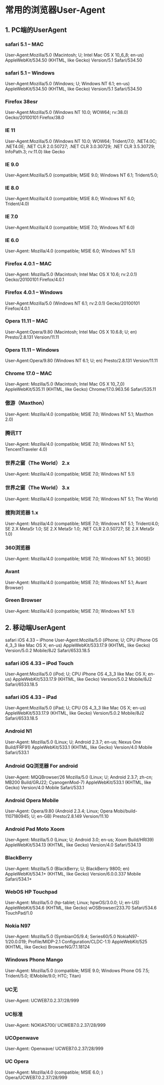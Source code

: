 # 常用的浏览器User-Agent
## 1. PC端的UserAgent
### safari 5.1 – MAC
User-Agent:Mozilla/5.0 (Macintosh; U; Intel Mac OS X 10_6_8; en-us) AppleWebKit/534.50 (KHTML, like Gecko) Version/5.1 Safari/534.50

### safari 5.1 – Windows
User-Agent:Mozilla/5.0 (Windows; U; Windows NT 6.1; en-us) AppleWebKit/534.50 (KHTML, like Gecko) Version/5.1 Safari/534.50

### Firefox 38esr
User-Agent:Mozilla/5.0 (Windows NT 10.0; WOW64; rv:38.0) Gecko/20100101 Firefox/38.0

### IE 11
User-Agent:Mozilla/5.0 (Windows NT 10.0; WOW64; Trident/7.0; .NET4.0C; .NET4.0E; .NET CLR 2.0.50727; .NET CLR 3.0.30729; .NET CLR 3.5.30729; InfoPath.3; rv:11.0) like Gecko

### IE 9.0
User-Agent:Mozilla/5.0 (compatible; MSIE 9.0; Windows NT 6.1; Trident/5.0;

### IE 8.0
User-Agent:Mozilla/4.0 (compatible; MSIE 8.0; Windows NT 6.0; Trident/4.0)

### IE 7.0
User-Agent:Mozilla/4.0 (compatible; MSIE 7.0; Windows NT 6.0)

### IE 6.0
User-Agent: Mozilla/4.0 (compatible; MSIE 6.0; Windows NT 5.1)

### Firefox 4.0.1 – MAC
User-Agent: Mozilla/5.0 (Macintosh; Intel Mac OS X 10.6; rv:2.0.1) Gecko/20100101 Firefox/4.0.1

### Firefox 4.0.1 – Windows
User-Agent:Mozilla/5.0 (Windows NT 6.1; rv:2.0.1) Gecko/20100101 Firefox/4.0.1

### Opera 11.11 – MAC
User-Agent:Opera/9.80 (Macintosh; Intel Mac OS X 10.6.8; U; en) Presto/2.8.131 Version/11.11

### Opera 11.11 – Windows
User-Agent:Opera/9.80 (Windows NT 6.1; U; en) Presto/2.8.131 Version/11.11

### Chrome 17.0 – MAC
User-Agent: Mozilla/5.0 (Macintosh; Intel Mac OS X 10_7_0) AppleWebKit/535.11 (KHTML, like Gecko) Chrome/17.0.963.56 Safari/535.11

### 傲游（Maxthon）
User-Agent: Mozilla/4.0 (compatible; MSIE 7.0; Windows NT 5.1; Maxthon 2.0)

### 腾讯TT
User-Agent: Mozilla/4.0 (compatible; MSIE 7.0; Windows NT 5.1; TencentTraveler 4.0)

### 世界之窗（The World） 2.x
User-Agent: Mozilla/4.0 (compatible; MSIE 7.0; Windows NT 5.1)

### 世界之窗（The World） 3.x
User-Agent: Mozilla/4.0 (compatible; MSIE 7.0; Windows NT 5.1; The World)

### 搜狗浏览器 1.x
User-Agent: Mozilla/4.0 (compatible; MSIE 7.0; Windows NT 5.1; Trident/4.0; SE 2.X MetaSr 1.0; SE 2.X MetaSr 1.0; .NET CLR 2.0.50727; SE 2.X MetaSr 1.0)

### 360浏览器
User-Agent: Mozilla/4.0 (compatible; MSIE 7.0; Windows NT 5.1; 360SE)

### Avant
User-Agent: Mozilla/4.0 (compatible; MSIE 7.0; Windows NT 5.1; Avant Browser)

### Green Browser
User-Agent: Mozilla/4.0 (compatible; MSIE 7.0; Windows NT 5.1)

## 2. 移动端UserAgent
safari iOS 4.33 – iPhone
User-Agent:Mozilla/5.0 (iPhone; U; CPU iPhone OS 4_3_3 like Mac OS X; en-us) AppleWebKit/533.17.9 (KHTML, like Gecko) Version/5.0.2 Mobile/8J2 Safari/6533.18.5

### safari iOS 4.33 – iPod Touch
User-Agent:Mozilla/5.0 (iPod; U; CPU iPhone OS 4_3_3 like Mac OS X; en-us) AppleWebKit/533.17.9 (KHTML, like Gecko) Version/5.0.2 Mobile/8J2 Safari/6533.18.5

### safari iOS 4.33 – iPad
User-Agent:Mozilla/5.0 (iPad; U; CPU OS 4_3_3 like Mac OS X; en-us) AppleWebKit/533.17.9 (KHTML, like Gecko) Version/5.0.2 Mobile/8J2 Safari/6533.18.5

### Android N1
User-Agent: Mozilla/5.0 (Linux; U; Android 2.3.7; en-us; Nexus One Build/FRF91) AppleWebKit/533.1 (KHTML, like Gecko) Version/4.0 Mobile Safari/533.1

### Android QQ浏览器 For android
User-Agent: MQQBrowser/26 Mozilla/5.0 (Linux; U; Android 2.3.7; zh-cn; MB200 Build/GRJ22; CyanogenMod-7) AppleWebKit/533.1 (KHTML, like Gecko) Version/4.0 Mobile Safari/533.1

### Android Opera Mobile
User-Agent: Opera/9.80 (Android 2.3.4; Linux; Opera Mobi/build-1107180945; U; en-GB) Presto/2.8.149 Version/11.10

### Android Pad Moto Xoom
User-Agent: Mozilla/5.0 (Linux; U; Android 3.0; en-us; Xoom Build/HRI39) AppleWebKit/534.13 (KHTML, like Gecko) Version/4.0 Safari/534.13

### BlackBerry
User-Agent: Mozilla/5.0 (BlackBerry; U; BlackBerry 9800; en) AppleWebKit/534.1+ (KHTML, like Gecko) Version/6.0.0.337 Mobile Safari/534.1+

### WebOS HP Touchpad
User-Agent: Mozilla/5.0 (hp-tablet; Linux; hpwOS/3.0.0; U; en-US) AppleWebKit/534.6 (KHTML, like Gecko) wOSBrowser/233.70 Safari/534.6 TouchPad/1.0

### Nokia N97
User-Agent: Mozilla/5.0 (SymbianOS/9.4; Series60/5.0 NokiaN97-1/20.0.019; Profile/MIDP-2.1 Configuration/CLDC-1.1) AppleWebKit/525 (KHTML, like Gecko) BrowserNG/7.1.18124

### Windows Phone Mango
User-Agent: Mozilla/5.0 (compatible; MSIE 9.0; Windows Phone OS 7.5; Trident/5.0; IEMobile/9.0; HTC; Titan)

### UC无
User-Agent: UCWEB7.0.2.37/28/999

### UC标准
User-Agent: NOKIA5700/ UCWEB7.0.2.37/28/999

### UCOpenwave
User-Agent: Openwave/ UCWEB7.0.2.37/28/999

### UC Opera
User-Agent: Mozilla/4.0 (compatible; MSIE 6.0; ) Opera/UCWEB7.0.2.37/28/999
